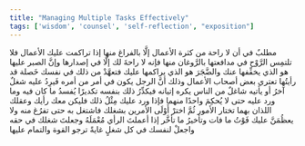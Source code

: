 ```yaml
---
title: "Managing Multiple Tasks Effectively"
tags: ['wisdom', 'counsel', 'self-reflection', "exposition"]
---
```


 مطلبٌ في أن لا راحة من كثرة الأعمال إلَّا بالفراغ منها إذا تراكمت عليك الأعمال فلا تلتمِس الرَّوْح في مدافعتها بالرَّوغان منها فإنه لا راحةَ لك إلَّا في إصدارها وإنَّ الصبر عليها هو الذي يخفِّفها عنك والضَّجَرَ هو الذي يراكمها عليك  فتعهَّدْ من ذلك في نفسك خَصلة قد رأيتُها تعتري بعض أصحاب الأعمال وذلك أنَّ الرجل يكون في أمر من أمره فَيرِدُ عليه شغلٌ آخرُ أو يأتيه شاغلٌ من الناس يكره إتيانه فيكدِّرُ ذلك بنفسه تكديرًا يُفسدُ ما كان فيه وما ورد عليه حتى لا يُحكِمَ واحدًا منهما فإذا ورد عليك مِثْلُ ذلك فليكن معك رأيك وعقلك اللذان بهما تختار الأمور ثُمَّ اخترْ أَوْلَى الأمرين بشغلك فاشتغل به حتى تفرُغ منه ولا يعظُمَنَّ عليك فَوْتُ ما فات وتأخيرُ ما تأخَّر إذا أعملتَ الرأي مُعْمَلَهُ وجعلتَ شغلك في حقه واجعلْ لنفسك في كل شغلٍ غايةً ترجو القوة والتمام عليها
